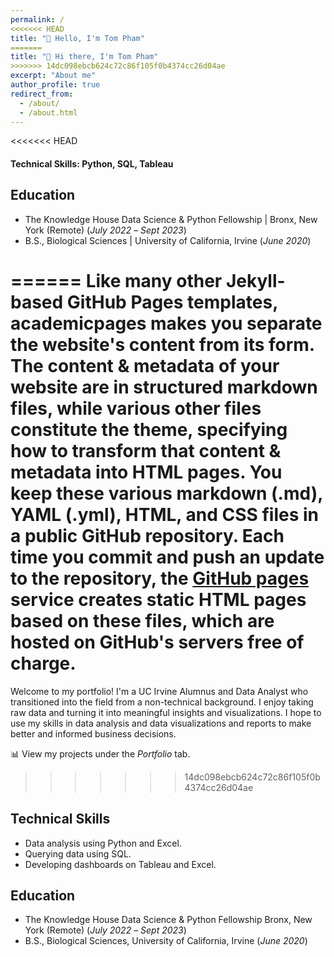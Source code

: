 ```yaml
---
permalink: /
<<<<<<< HEAD
title: "👋 Hello, I'm Tom Pham"
=======
title: "👋 Hi there, I'm Tom Pham"
>>>>>>> 14dc098ebcb624c72c86f105f0b4374cc26d04ae
excerpt: "About me"
author_profile: true
redirect_from: 
  - /about/
  - /about.html
---
```


<<<<<<< HEAD

#### Technical Skills: Python, SQL, Tableau

## Education
* The Knowledge House Data Science & Python Fellowship | Bronx, New York (Remote) (_July 2022_ – _Sept 2023_)
* B.S., Biological Sciences | University of California, Irvine (_June 2020_)


======
Like many other Jekyll-based GitHub Pages templates, academicpages makes you separate the website's content from its form. The content & metadata of your website are in structured markdown files, while various other files constitute the theme, specifying how to transform that content & metadata into HTML pages. You keep these various markdown (.md), YAML (.yml), HTML, and CSS files in a public GitHub repository. Each time you commit and push an update to the repository, the [GitHub pages](https://pages.github.com/) service creates static HTML pages based on these files, which are hosted on GitHub's servers free of charge.
=======
Welcome to my portfolio! I'm a UC Irvine Alumnus and Data Analyst who transitioned into the field from a non-technical background. I enjoy taking raw data and turning it into meaningful insights and visualizations. I hope to use my skills in data analysis and data visualizations and reports to make better and informed business decisions. 

📊 View my projects under the _Portfolio_ tab.  
>>>>>>> 14dc098ebcb624c72c86f105f0b4374cc26d04ae

## Technical Skills 
* Data analysis using Python and Excel.
* Querying data using SQL.
* Developing dashboards on Tableau and Excel.

## Education
* The Knowledge House Data Science & Python Fellowship Bronx, New York (Remote) (_July 2022_ – _Sept 2023_)
* B.S., Biological Sciences, University of California, Irvine (_June 2020_)
